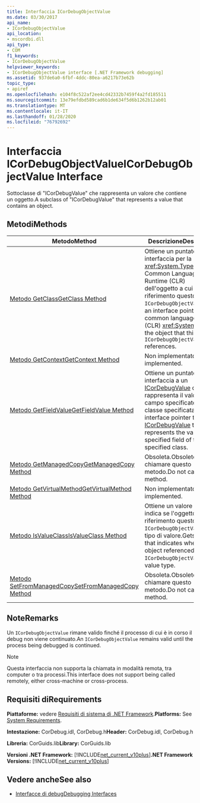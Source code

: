 ```yaml
---
title: Interfaccia ICorDebugObjectValue
ms.date: 03/30/2017
api_name:
- ICorDebugObjectValue
api_location:
- mscordbi.dll
api_type:
- COM
f1_keywords:
- ICorDebugObjectValue
helpviewer_keywords:
- ICorDebugObjectValue interface [.NET Framework debugging]
ms.assetid: 937de6a0-6fbf-4ddc-80ea-a6217b73e62b
topic_type:
- apiref
ms.openlocfilehash: e104f8c522af2ee4cd42332b7459f4a2fd185511
ms.sourcegitcommit: 13e79efdbd589cad6b1de634f5d6b1262b12ab01
ms.translationtype: MT
ms.contentlocale: it-IT
ms.lasthandoff: 01/28/2020
ms.locfileid: "76792692"
---
```

# <a name="icordebugobjectvalue-interface"></a><span data-ttu-id="be48c-102">Interfaccia ICorDebugObjectValue</span><span class="sxs-lookup"><span data-stu-id="be48c-102">ICorDebugObjectValue Interface</span></span>

<span data-ttu-id="be48c-103">Sottoclasse di "ICorDebugValue" che rappresenta un valore che contiene un oggetto.</span><span class="sxs-lookup"><span data-stu-id="be48c-103">A subclass of "ICorDebugValue" that represents a value that contains an object.</span></span>  
  
## <a name="methods"></a><span data-ttu-id="be48c-104">Metodi</span><span class="sxs-lookup"><span data-stu-id="be48c-104">Methods</span></span>  
  
|<span data-ttu-id="be48c-105">Metodo</span><span class="sxs-lookup"><span data-stu-id="be48c-105">Method</span></span>|<span data-ttu-id="be48c-106">Descrizione</span><span class="sxs-lookup"><span data-stu-id="be48c-106">Description</span></span>|  
|------------|-----------------|  
|[<span data-ttu-id="be48c-107">Metodo GetClass</span><span class="sxs-lookup"><span data-stu-id="be48c-107">GetClass Method</span></span>](icordebugobjectvalue-getclass-method.md)|<span data-ttu-id="be48c-108">Ottiene un puntatore a interfaccia per la <xref:System.Type> di Common Language Runtime (CLR) dell'oggetto a cui fa riferimento questo `ICorDebugObjectValue`.</span><span class="sxs-lookup"><span data-stu-id="be48c-108">Gets an interface pointer to the common language runtime (CLR) <xref:System.Type> of the object that this `ICorDebugObjectValue` references.</span></span>|  
|[<span data-ttu-id="be48c-109">Metodo GetContext</span><span class="sxs-lookup"><span data-stu-id="be48c-109">GetContext Method</span></span>](icordebugobjectvalue-getcontext-method.md)|<span data-ttu-id="be48c-110">Non implementato.</span><span class="sxs-lookup"><span data-stu-id="be48c-110">Not implemented.</span></span>|  
|[<span data-ttu-id="be48c-111">Metodo GetFieldValue</span><span class="sxs-lookup"><span data-stu-id="be48c-111">GetFieldValue Method</span></span>](icordebugobjectvalue-getfieldvalue-method.md)|<span data-ttu-id="be48c-112">Ottiene un puntatore a interfaccia a un [ICorDebugValue](icordebugvalue-interface.md) che rappresenta il valore del campo specificato della classe specificata.</span><span class="sxs-lookup"><span data-stu-id="be48c-112">Gets an interface pointer to an [ICorDebugValue](icordebugvalue-interface.md) that represents the value of the specified field of the specified class.</span></span>|  
|[<span data-ttu-id="be48c-113">Metodo GetManagedCopy</span><span class="sxs-lookup"><span data-stu-id="be48c-113">GetManagedCopy Method</span></span>](icordebugobjectvalue-getmanagedcopy-method.md)|<span data-ttu-id="be48c-114">Obsoleta.</span><span class="sxs-lookup"><span data-stu-id="be48c-114">Obsolete.</span></span> <span data-ttu-id="be48c-115">Non chiamare questo metodo.</span><span class="sxs-lookup"><span data-stu-id="be48c-115">Do not call this method.</span></span>|  
|[<span data-ttu-id="be48c-116">Metodo GetVirtualMethod</span><span class="sxs-lookup"><span data-stu-id="be48c-116">GetVirtualMethod Method</span></span>](icordebugobjectvalue-getvirtualmethod-method.md)|<span data-ttu-id="be48c-117">Non implementato.</span><span class="sxs-lookup"><span data-stu-id="be48c-117">Not implemented.</span></span>|  
|[<span data-ttu-id="be48c-118">Metodo IsValueClass</span><span class="sxs-lookup"><span data-stu-id="be48c-118">IsValueClass Method</span></span>](icordebugobjectvalue-isvalueclass-method.md)|<span data-ttu-id="be48c-119">Ottiene un valore che indica se l'oggetto a cui fa riferimento questo `ICorDebugObjectValue` è un tipo di valore.</span><span class="sxs-lookup"><span data-stu-id="be48c-119">Gets a value that indicates whether the object referenced by this `ICorDebugObjectValue` is a value type.</span></span>|  
|[<span data-ttu-id="be48c-120">Metodo SetFromManagedCopy</span><span class="sxs-lookup"><span data-stu-id="be48c-120">SetFromManagedCopy Method</span></span>](icordebugobjectvalue-setfrommanagedcopy-method.md)|<span data-ttu-id="be48c-121">Obsoleta.</span><span class="sxs-lookup"><span data-stu-id="be48c-121">Obsolete.</span></span> <span data-ttu-id="be48c-122">Non chiamare questo metodo.</span><span class="sxs-lookup"><span data-stu-id="be48c-122">Do not call this method.</span></span>|  
  
## <a name="remarks"></a><span data-ttu-id="be48c-123">Note</span><span class="sxs-lookup"><span data-stu-id="be48c-123">Remarks</span></span>  
 <span data-ttu-id="be48c-124">Un `ICorDebugObjectValue` rimane valido finché il processo di cui è in corso il debug non viene continuato.</span><span class="sxs-lookup"><span data-stu-id="be48c-124">An `ICorDebugObjectValue` remains valid until the process being debugged is continued.</span></span>  
  
> [!NOTE]
> <span data-ttu-id="be48c-125">Questa interfaccia non supporta la chiamata in modalità remota, tra computer o tra processi.</span><span class="sxs-lookup"><span data-stu-id="be48c-125">This interface does not support being called remotely, either cross-machine or cross-process.</span></span>  
  
## <a name="requirements"></a><span data-ttu-id="be48c-126">Requisiti di</span><span class="sxs-lookup"><span data-stu-id="be48c-126">Requirements</span></span>  
 <span data-ttu-id="be48c-127">**Piattaforme:** vedere [Requisiti di sistema di .NET Framework](../../../../docs/framework/get-started/system-requirements.md).</span><span class="sxs-lookup"><span data-stu-id="be48c-127">**Platforms:** See [System Requirements](../../../../docs/framework/get-started/system-requirements.md).</span></span>  
  
 <span data-ttu-id="be48c-128">**Intestazione:** CorDebug.idl, CorDebug.h</span><span class="sxs-lookup"><span data-stu-id="be48c-128">**Header:** CorDebug.idl, CorDebug.h</span></span>  
  
 <span data-ttu-id="be48c-129">**Libreria:** CorGuids.lib</span><span class="sxs-lookup"><span data-stu-id="be48c-129">**Library:** CorGuids.lib</span></span>  
  
 <span data-ttu-id="be48c-130">**Versioni .NET Framework:** [!INCLUDE[net_current_v10plus](../../../../includes/net-current-v10plus-md.md)]</span><span class="sxs-lookup"><span data-stu-id="be48c-130">**.NET Framework Versions:** [!INCLUDE[net_current_v10plus](../../../../includes/net-current-v10plus-md.md)]</span></span>  
  
## <a name="see-also"></a><span data-ttu-id="be48c-131">Vedere anche</span><span class="sxs-lookup"><span data-stu-id="be48c-131">See also</span></span>

- [<span data-ttu-id="be48c-132">Interfacce di debug</span><span class="sxs-lookup"><span data-stu-id="be48c-132">Debugging Interfaces</span></span>](debugging-interfaces.md)
